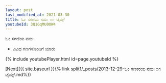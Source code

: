 ```yaml
---
layout: post
last_modified_at: 2021-03-30
title: ಓಂ ಸಗಣಿಯ ನಮಃ ೧೧ ಟೈಮ್ಸ್
youtubeId: 3Q1GqMU0OW4
---
```

 
 
 ಓಂ ಸಗಣಿಯ ನಮಃ  
 
 -  ವಿವಿಧ ಗಣಗಳೊಂದಿಗೆ ಯಾರು 
 
  
 
  
 
 
 
 
 
 


{% include youtubePlayer.html id=page.youtubeId %}
 
[Next]({{ site.baseurl }}{% link  split1/_posts/2013-12-29-ಓಂ ಗಣಕರಯ ನಮಃ ೧೧ ಟೈಮ್ಸ್.md%})
 
